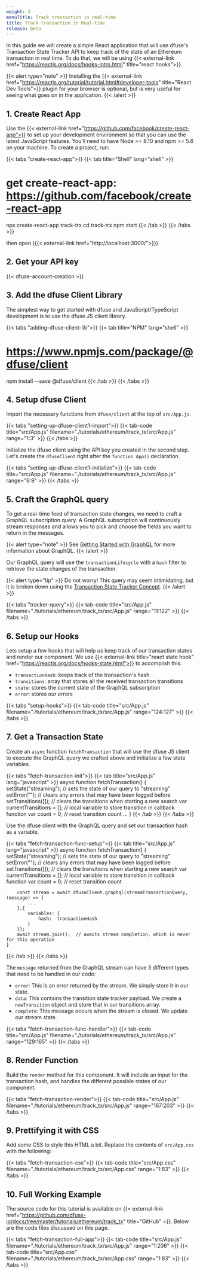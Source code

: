 ```yaml
---
weight: 3
menuTitle: Track transaction in real-time
title: Track transaction in Real-time
release: beta
---
```

In this guide we will create a simple React application that will use dfuse's Transaction State Tracker API to keep track of the state of an Ethereum transaction in real time. To do that, we will be using {{< external-link href="https://reactjs.org/docs/hooks-intro.html" title="react hooks">}}.

{{< alert type="note" >}}
Installing the {{< external-link href="https://reactjs.org/tutorial/tutorial.html#developer-tools" title="React Dev Tools">}} plugin for your browser is optional, but is very useful for seeing what goes on in the application.
{{< /alert >}}


## 1. Create React App
Use the {{< external-link href="https://github.com/facebook/create-react-app">}} to set up your development environment so that you can use the latest JavaScript features. You’ll need to have Node >= 8.10 and npm >= 5.6 on your machine. To create a project, run:

{{< tabs "create-react-app">}}
{{< tab title="Shell" lang="shell" >}}
# get create-react-app: https://github.com/facebook/create-react-app
npx create-react-app track-trx
cd track-trx
npm start
{{< /tab >}}
{{< /tabs >}}

then open ({{< external-link href="http://localhost:3000/">}})

## 2. Get your API key

{{< dfuse-account-creation >}}

## 3. Add the dfuse Client Library

The simplest way to get started with dfuse and JavaScript/TypeScript development is to use the dfuse JS client library.

{{< tabs "adding-dfuse-client-lib">}}
{{< tab title="NPM" lang="shell" >}}
# https://www.npmjs.com/package/@dfuse/client
npm install --save @dfuse/client
{{< /tab >}}
{{< /tabs >}}

## 4. Setup dfuse Client

Import the necessary functions from `dfuse/client` at the top of `src/App.js`.

{{< tabs "setting-up-dfuse-client1-import">}}
{{< tab-code title="src/App.js" filename="./tutorials/ethereum/track_tx/src/App.js" range="1:3" >}}
{{< /tabs >}}

Initialize the dfuse client using the API key you created in the second step. Let's create the `dfuseClient` right after the `function App()` declaration.

{{< tabs "setting-up-dfuse-client1-initialize">}}
{{< tab-code title="src/App.js" filename="./tutorials/ethereum/track_tx/src/App.js" range="6:9" >}}
{{< /tabs >}}

## 5. Craft the GraphQL query

To get a real-time feed of transaction state changes, we need to craft a GraphQL subscription query. A GraphQL subscription will continuously stream responses and allows you to pick and choose the fields you want to return in the messages.

{{< alert type="note" >}}
See [Getting Started with GraphQL](/guides/core-concepts/graphql/) for more information about GraphQL.
{{< /alert >}}

Our GraphQL query will use the `transactionLifecycle` with a `hash` filter to retrieve the state changes of the transaction.

{{< alert type="tip" >}}
Do not worry! This query may seem intimidating, but it is broken down using the [Transaction State Tracker Concept](/guides/ethereum/concepts/trx_lifecycle/).
{{< /alert >}}

{{< tabs "tracker-query">}}
{{< tab-code title="src/App.js" filename="./tutorials/ethereum/track_tx/src/App.js" range="11:122" >}}
{{< /tabs >}}

## 6. Setup our Hooks

Lets setup a few hooks that will help us keep track of our transaction states and render our component. We use {{< external-link title="react state hook" href="https://reactjs.org/docs/hooks-state.html">}} to accomplish this.

* `transactionHash`: keeps track of the transaction's hash
* `transitions`: array that stores all the received transaction transitions
* `state`: stores the current state of the GraphQL subscription
* `error`: stores our errors

{{< tabs "setup-hooks">}}
{{< tab-code title="src/App.js" filename="./tutorials/ethereum/track_tx/src/App.js" range="124:127" >}}
{{< /tabs >}}

## 7. Get a Transaction State

Create an `async` function `fetchTransaction` that will use the dfuse JS client to execute the GraphQL query we crafted above and initialize a few state variables.

{{< tabs "fetch-transaction-init">}}
{{< tab title="src/App.js" lang="javascript" >}}
    async function fetchTransaction() {
        setState("streaming");          // sets the state of our query to "streaming"
        setError("");                   // clears any errors that may have been logged before
        setTransitions([]);             // clears the transitions when starting a new search
        var currentTransitions = [];    // local variable to store transition in callback function
        var count = 0;                  // reset transition count
        ...
    }
{{< /tab >}}
{{< /tabs >}}

Use the dfuse client with the GraphQL query and set our transaction hash as a variable.

{{< tabs "fetch-transaction-func-setup">}}
{{< tab title="src/App.js" lang="javascript" >}}
    async function fetchTransaction() {
        setState("streaming");          // sets the state of our query to "streaming"
        setError("");                   // clears any errors that may have been logged before
        setTransitions([]);             // clears the transitions when starting a new search
        var currentTransitions = [];    // local variable to store transition in callback function
        var count = 0;                  // reset transition count

        const stream = await dfuseClient.graphql(streamTransactionQuery, (message) => {
            ...
        },{
            variables: {
                hash:  transactionHash
            }
        });
        await stream.join();  // awaits stream completion, which is never for this operation
    }
{{< /tab >}}
{{< /tabs >}}

The `message` returned from the GraphQL stream can have 3 different types that need to be handled in our code:

* `error`: This is an error returned by the stream. We simply store it in our state.
* `data`: This contains the transition state tracker payload. We create a `newTransition` object and store that in our transitions array.
* `complete`: This message occurs when the stream is closed. We update our stream state.

{{< tabs "fetch-transaction-func-handler">}}
{{< tab-code title="src/App.js" filename="./tutorials/ethereum/track_tx/src/App.js" range="129:165" >}}
{{< /tabs >}}

## 8. Render Function

Build the `render` method for this component. It will include an input for the transaction hash, and handles the different possible states of our component.

{{< tabs "fetch-transaction-render">}}
{{< tab-code title="src/App.js" filename="./tutorials/ethereum/track_tx/src/App.js" range="167:203" >}}
{{< /tabs >}}

## 9. Prettifying it with CSS

Add some CSS to style this HTML a bit. Replace the contents of `src/App.css` with the following:

{{< tabs "fetch-transaction-css">}}
{{< tab-code title="src/App.css" filename="./tutorials/ethereum/track_tx/src/App.css" range="1:83" >}}
{{< /tabs >}}

## 10. Full Working Example

The source code for this tutorial is available on {{< external-link href="https://github.com/dfuse-io/docs/tree/master/tutorials/ethereum/track_tx" title="GitHub" >}}. Below are the code files discussed on this page.

{{< tabs "fetch-transaction-full-app">}}
{{< tab-code title="src/App.js" filename="./tutorials/ethereum/track_tx/src/App.js" range="1:206" >}}
{{< tab-code title="src/App.css" filename="./tutorials/ethereum/track_tx/src/App.css" range="1:83" >}}
{{< /tabs >}}
